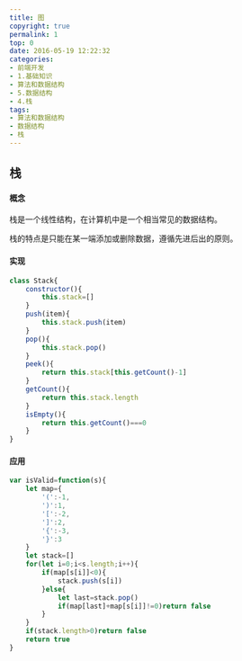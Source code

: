 ```yaml
---
title: 图
copyright: true
permalink: 1
top: 0
date: 2016-05-19 12:22:32
categories:
- 前端开发
- 1.基础知识
- 算法和数据结构
- 5.数据结构
- 4.栈
tags:
- 算法和数据结构
- 数据结构
- 栈
---
```


## 栈

#### 概念

栈是一个线性结构，在计算机中是一个相当常见的数据结构。

栈的特点是只能在某一端添加或删除数据，遵循先进后出的原则。

#### 实现

```js
class Stack{
    constructor(){
		this.stack=[]
    }
    push(item){
    	this.stack.push(item)
    }
    pop(){
    	this.stack.pop()
    }
    peek(){
    	return this.stack[this.getCount()-1]
    }
    getCount(){
    	return this.stack.length
    }
    isEmpty(){
    	return this.getCount()===0
    }
}
```

#### 应用

```js
var isValid=function(s){
	let map={
		'(':-1,
		')':1,
		'[':-2,
		']':2,
		'{':-3,
		'}':3
	}
	let stack=[]
	for(let i=0;i<s.length;i++){
		if(map[s[i]]<0){
			stack.push(s[i])
		}else{
			let last=stack.pop()
			if(map[last]+map[s[i]]!=0)return false
		}
	}
    if(stack.length>0)return false
    return true
}
```



